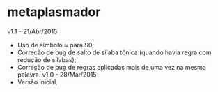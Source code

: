 metaplasmador
=============
v1.1 - 21/Abr/2015
- Uso de símbolo ≈ para S0;
- Correção de bug de salto de sílaba tônica (quando havia regra com redução de sílabas);
- Correção de bug de regras aplicadas mais de uma vez na mesma palavra.
v1.0 - 28/Mar/2015
- Versão inicial.

